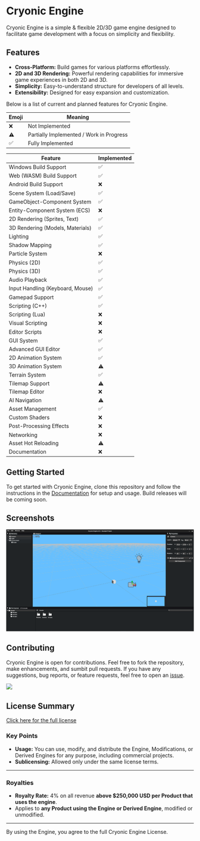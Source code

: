 # Cryonic Engine

Cryonic Engine is a simple & flexible 2D/3D game engine designed to facilitate game development with a focus on simplicity and flexibility.

## Features

- **Cross-Platform:** Build games for various platforms effortlessly.
- **2D and 3D Rendering:** Powerful rendering capabilities for immersive game experiences in both 2D and 3D.
- **Simplicity:** Easy-to-understand structure for developers of all levels.
- **Extensibility:** Designed for easy expansion and customization.

Below is a list of current and planned features for Cryonic Engine.

| Emoji  | Meaning            |
|--------|-------------------|
| ❌     | Not Implemented    |
| ⚠️     | Partially Implemented / Work in Progress |
| ✅     | Fully Implemented  |

| Feature                                 | Implemented |
|----------------------------------------|-------------|
| Windows Build Support                   | ✅          |
| Web (WASM) Build Support                | ✅          |
| Android Build Support                   | ❌          |
| Scene System (Load/Save)                | ✅          |
| GameObject-Component System             | ✅          |
| Entity-Component System (ECS)           | ❌          |
| 2D Rendering (Sprites, Text)            | ✅          |
| 3D Rendering (Models, Materials)        | ✅          |
| Lighting                                | ✅          |
| Shadow Mapping                          | ✅          |
| Particle System                         | ❌          |
| Physics (2D)                            | ✅          |
| Physics (3D)                            | ✅          |
| Audio Playback                          | ✅          |
| Input Handling (Keyboard, Mouse)        | ✅          |
| Gamepad Support                         | ✅          |
| Scripting (C++)                         | ✅          |
| Scripting (Lua)                         | ❌          |
| Visual Scripting                        | ❌          |
| Editor Scripts                          | ❌          |
| GUI System                              | ✅          |
| Advanced GUI Editor                     | ✅          |
| 2D Animation System                     | ✅          |
| 3D Animation System                     | ⚠️          |
| Terrain System                          | ✅          |
| Tilemap Support                         | ⚠️          |
| Tilemap Editor                          | ❌          |
| AI Navigation                           | ⚠️          |
| Asset Management                        | ✅          |
| Custom Shaders                          | ❌          |
| Post-Processing Effects                 | ❌          |
| Networking                              | ❌          |
| Asset Hot Reloading                     | ⚠️          |
| Documentation                           | ❌          |

## Getting Started

To get started with Cryonic Engine, clone this repository and follow the instructions in the [Documentation](link-to-docs) for setup and usage. Build releases will be coming soon.

## Screenshots

![Editor](https://github.com/ElectroGamesDev/Cryonic-Engine/blob/master/Images/CryonicEngineExample.PNG?raw=true)

## Contributing

Cryonic Engine is open for contributions. Feel free to fork the repository, make enhancements, and sumbit pull requests. If you have any suggestions, bug reports, or feature requests, feel free to open an [issue](https://github.com/ElectroGamesDev/Cryonic-Engine/issues).

<a href="https://github.com/ElectroGamesDev/Cryonic-Engine/graphs/contributors">
  <img src="https://contrib.rocks/image?repo=ElectroGamesDev/Cryonic-Engine" />
</a>


## License Summary
[Click here for the full license](https://github.com/ElectroGamesDev/CryonicEngine/blob/master/LICENSE)

### Key Points

- **Usage:** You can use, modify, and distribute the Engine, Modifications, or Derived Engines for any purpose, including commercial projects.  
- **Sublicensing:** Allowed only under the same license terms.
  
---

### Royalties

- **Royalty Rate:** 4% on all revenue **above $250,000 USD per Product that uses the engine**.  
- Applies to **any Product using the Engine or Derived Engine**, modified or unmodified.  

---

By using the Engine, you agree to the full Cryonic Engine License.
